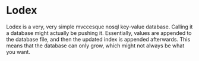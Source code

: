 Lodex
=====

Lodex is a very, very simple mvccesque nosql key-value database. Calling it
a database might actually be pushing it. Essentially, values are appended to
the database file, and then the updated index is appended afterwards. This
means that the database can only grow, which might not always be what you want.


